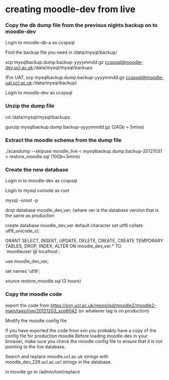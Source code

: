 # creating moodle-dev from live

### Copy the db dump file from the previous nights backup on to moodle-dev

Login to moodle-db-a as ccspsql

Find the backup file you need in /data/mysql/backup/

scp mysqlbackup.dump.backup-yyyymmdd.gz ccspsql@moodle-dev.ucl.ac.uk:/data/mysql/mysql/backups

(For UAT, scp mysqlbackup.dump.backup-yyyymmdd.gz ccspsql@moodle-uat.ucl.ac.uk:/data/mysql/backup)

Login to moodle-dev as ccspsql

### Unzip the dump file

cd /data/mysql/mysql/backups

gunzip mysqlbackup.dump.backup-yyyymmdd.gz (24Gb = 5mins)

### Extract the moodle schema from the dump file

./scandump --skipuse moodle\_live &lt; mysqlbackup.dump.backup-20121031 &gt; restore\_moodle.sql (10Gb=3mins)

### Create the new database

Login in to moodle-dev as ccspsql

Login to mysql console as root

mysql -uroot -p

drop database moodle\_dev\_ver; (where ver is the database version that is the same as production

create database moodle\_dev\_ver default character set utf8 collate utf8\_unicode\_ci;

GRANT SELECT, INSERT, UPDATE, DELETE, CREATE, CREATE TEMPORARY TABLES, DROP, INDEX, ALTER ON moodle\_dev\_ver.\* TO \`moodleuser\`@\`localhost\`;

use moodle\_dev\_ver;

set names 'utf8';

source restore\_moodle.sql (3 hours)

### Copy the moodle code

export the code from <https://svn.ucl.ac.uk/repos/isd/moodle2/moodle2-main/tags/live/20121203_scp6042> (or whatever tag is on production)

Modify the moodle config file

If you have exported the code from svn you probably have a copy of the config file for production moodle
Before loading moodle-dev in your browser, make sure you check the moodle config file to ensure that it is not pointing to the live database.

Search and replace moodle.ucl.ac.uk strings with moodle\_dev\_226.ucl.ac.ucl strings in the database.

in moodle go to /admin/tool/replace
